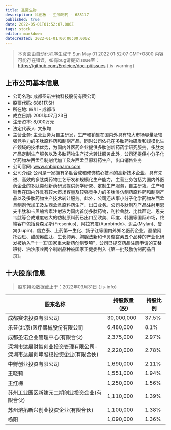 ```yaml
---
title: 圣诺生物
description: 科创板 - 生物制药 - 688117
published: true
date: 2022-05-01T01:52:07.000Z
tags: stock
editor: markdown
dateCreated: 2022-01-01T00:00:00.000Z
---
```


> 本页面由自动化程序生成于 Sun May 01 2022 01:52:07 GMT+0800
> 内容可能存在错误，如有bug请提交issue至：https://github.com/Eroleice/doc-pi/issues
{.is-warning}

## 上市公司基本信息
- 公司名称: 成都圣诺生物科技股份有限公司
- 股票代码: 688117.SH
- 所在地: 四川 - 成都市
- 成立日期: 2001年07月23日
- 注册资本: 8,000万元
- 法定代表人: 文永均
- 主营业务: 主营业务为自主研发，生产和销售在国内外具有较大市场容量及较强竞争力的多肽原料药和制剂产品，同时公司依托在多肽药物研发和规模化生产领域的技术优势，为国内外医药企业提供多肽创新药药学研究服务，多肽类产品定制生产服务以及多肽药物生产技术转让服务此外，公司还提供小分子化学药物左西孟旦制剂代加工及左西孟旦原料药生产，出口销售业务
- 公司官网: www.snbiopharm.com
- 公司介绍: 公司是一家拥有多肽合成和修饰核心技术的高新技术企业，具有先进、高效的多肽类药物工艺研发和规模化生产能力，主营业务包括为国内外医药企业的多肽类创新药研发提供药学研究、定制生产服务，自主研发、生产和销售在国内外具有较大市场容量及较强竞争力的多肽类仿制药原料药和制剂产品以及多肽药物生产技术转让服务。此外，公司还从事小分子化学药物左西孟旦制剂代加工及左西孟旦原料药生产、出口业务。公司多肽制剂产品注射用恩夫韦肽和卡贝缩宫素注射液为国内首仿多肽药物，利拉鲁肽、比伐芦定、恩夫韦肽等合成难度较大的仿制原料药已出口至欧美、印度、韩国等国际市场，终端客户包括费森尤斯(Fresenius)、阿拉宾度(Aurobindo)、迈兰(Mylan)、鲁宾(Lupin)、信立泰、上药第一生化、扬子江等国内外知名医药企业，醋酸阿托西班、醋酸奥曲肽、生长抑素、胸腺法新和卡贝缩宫素五个品种的产业化研发被纳入“‘十一五’国家重大新药创制专项”，公司已提交药品注册申请的艾替班特、泊沙康唑两个制剂品种被国家卫健委列入《第一批鼓励仿制药品目录》。


## 十大股东信息
> 股东持股数据截止于：2022年03月31日
{.is-info}

| 股东名称 | 持股数量（股） | 持股比例 |
| --- | --- | --- |
| 成都赛诺投资有限公司 | 30,000,000 | 37.5% |
| 乐普(北京)医疗器械股份有限公司 | 6,480,000 | 8.1% |
| 成都圣诺企业管理中心(有限合伙) | 2,375,000 | 2.97% |
| 深圳市达晨财智创业投资管理有限公司-深圳市达晨创坤股权投资企业(有限合伙) | 2,220,000 | 2.78% |
| 中孵创业投资有限公司 | 1,690,000 | 2.11% |
| 王晓莉 | 1,551,000 | 1.94% |
| 王红梅 | 1,250,000 | 1.56% |
| 苏州工业园区新建元二期创业投资企业(有限合伙) | 1,110,000 | 1.39% |
| 苏州熔拓新兴创业投资企业(有限合伙) | 1,100,000 | 1.38% |
| 杨阳 | 1,090,000 | 1.36% |




